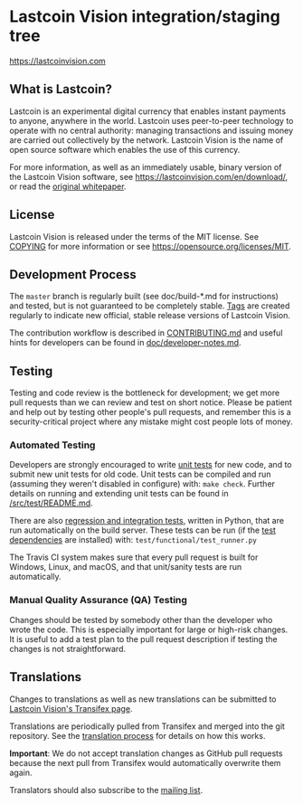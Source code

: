 Lastcoin Vision integration/staging tree
=====================================

https://lastcoinvision.com

What is Lastcoin?
----------------

Lastcoin is an experimental digital currency that enables instant payments to
anyone, anywhere in the world. Lastcoin uses peer-to-peer technology to operate
with no central authority: managing transactions and issuing money are carried
out collectively by the network. Lastcoin Vision is the name of open source
software which enables the use of this currency.

For more information, as well as an immediately usable, binary version of
the Lastcoin Vision software, see https://lastcoinvision.com/en/download/, or read the
[original whitepaper](https://lastcoinvision.com/lastcoin.pdf).

License
-------

Lastcoin Vision is released under the terms of the MIT license. See [COPYING](COPYING) for more
information or see https://opensource.org/licenses/MIT.

Development Process
-------------------

The `master` branch is regularly built (see doc/build-*.md for instructions) and tested, but is not guaranteed to be
completely stable. [Tags](https://github.com/lastcoin/lastcoin/tags) are created
regularly to indicate new official, stable release versions of Lastcoin Vision.

The contribution workflow is described in [CONTRIBUTING.md](CONTRIBUTING.md)
and useful hints for developers can be found in [doc/developer-notes.md](doc/developer-notes.md).

Testing
-------

Testing and code review is the bottleneck for development; we get more pull
requests than we can review and test on short notice. Please be patient and help out by testing
other people's pull requests, and remember this is a security-critical project where any mistake might cost people
lots of money.

### Automated Testing

Developers are strongly encouraged to write [unit tests](src/test/README.md) for new code, and to
submit new unit tests for old code. Unit tests can be compiled and run
(assuming they weren't disabled in configure) with: `make check`. Further details on running
and extending unit tests can be found in [/src/test/README.md](/src/test/README.md).

There are also [regression and integration tests](/test), written
in Python, that are run automatically on the build server.
These tests can be run (if the [test dependencies](/test) are installed) with: `test/functional/test_runner.py`

The Travis CI system makes sure that every pull request is built for Windows, Linux, and macOS, and that unit/sanity tests are run automatically.

### Manual Quality Assurance (QA) Testing

Changes should be tested by somebody other than the developer who wrote the
code. This is especially important for large or high-risk changes. It is useful
to add a test plan to the pull request description if testing the changes is
not straightforward.

Translations
------------

Changes to translations as well as new translations can be submitted to
[Lastcoin Vision's Transifex page](https://www.transifex.com/lastcoin/lastcoin/).

Translations are periodically pulled from Transifex and merged into the git repository. See the
[translation process](doc/translation_process.md) for details on how this works.

**Important**: We do not accept translation changes as GitHub pull requests because the next
pull from Transifex would automatically overwrite them again.

Translators should also subscribe to the [mailing list](https://groups.google.com/forum/#!forum/lastcoin-translators).
